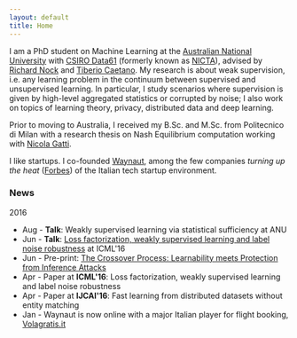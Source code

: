```yaml
---
layout: default
title: Home
---
```



I am a PhD student on Machine Learning at the
[Australian National University](https://www.anu.edu.au) with
[CSIRO Data61](http://www.data61.csiro.au)
(formerly known as [NICTA](https://www.nicta.com.au)), advised by
[Richard Nock](https://scholar.google.com.au/citations?user=0J2s3YQAAAAJ&hl=en&oi=ao) and
[Tiberio Caetano](http://www.tiberiocaetano.com). My research is about
weak supervision, i.e. any learning problem in the continuum between supervised and
unsupervised learning. In particular, I study scenarios where supervision is given by high-level aggregated statistics or corrupted by noise; I also work on topics of learning theory, privacy, distributed data and deep learning.

Prior to moving to Australia, I received my B.Sc. and M.Sc. from Politecnico di Milan with
a research thesis on Nash Equilibrium computation working with
[Nicola Gatti](http://home.deib.polimi.it/ngatti/Nicola_Gatti__Homepage.html).

I like startups. I co-founded [Waynaut](http://www.waynaut.com), among the few companies
*turning up the heat* ([Forbes](http://lnkd.in/d3UGMsx)) of the Italian tech startup environment.

### News
2016

- Aug - **Talk**: Weakly supervised learning via statistical sufficiency at ANU
- Jun - **Talk**: [Loss factorization, weakly supervised learning and label noise robustness]({{site.baseurl}}assets/paper/2016_ICML.pdf) at ICML'16
- Jun - Pre-print: [The Crossover Process: Learnability meets Protection from Inference Attacks](https://arxiv.org/abs/1606.04160)
- Apr - Paper at **ICML'16**: Loss factorization, weakly supervised learning and label noise robustness
- Apr - Paper at **IJCAI'16**: Fast learning from distributed datasets without entity matching
- Jan - Waynaut is now online with a major Italian player for flight booking, [Volagratis.it](http://www.volagratis.com/promo/Waynaut/Waynaut.html)
